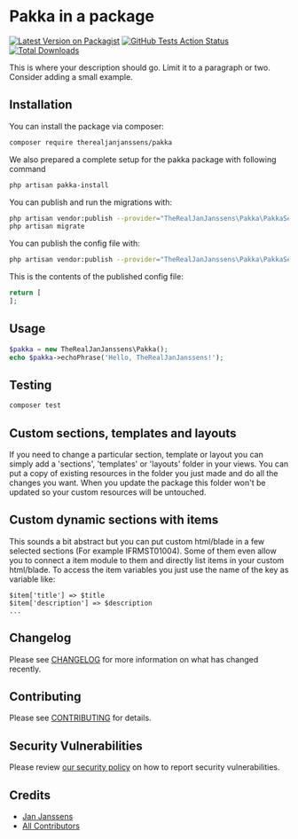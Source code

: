# Pakka in a package

[![Latest Version on Packagist](https://img.shields.io/packagist/v/therealjanjanssens/pakka.svg?style=flat-square)](https://packagist.org/packages/therealjanjanssens/pakka)
[![GitHub Tests Action Status](https://img.shields.io/github/workflow/status/therealjanjanssens/pakka/run-tests?label=tests)](https://github.com/therealjanjanssens/pakka/actions?query=workflow%3ATests+branch%3Amaster)
[![Total Downloads](https://img.shields.io/packagist/dt/therealjanjanssens/pakka.svg?style=flat-square)](https://packagist.org/packages/therealjanjanssens/pakka)


This is where your description should go. Limit it to a paragraph or two. Consider adding a small example.

## Installation

You can install the package via composer:

```bash
composer require therealjanjanssens/pakka
```

We also prepared a complete setup for the pakka package with following command
```bash
php artisan pakka-install
```

You can publish and run the migrations with:

```bash
php artisan vendor:publish --provider="TheRealJanJanssens\Pakka\PakkaServiceProvider" --tag="migrations"
php artisan migrate
```

You can publish the config file with:
```bash
php artisan vendor:publish --provider="TheRealJanJanssens\Pakka\PakkaServiceProvider" --tag="config"
```

This is the contents of the published config file:

```php
return [
];
```

## Usage

```php
$pakka = new TheRealJanJanssens\Pakka();
echo $pakka->echoPhrase('Hello, TheRealJanJanssens!');
```

## Testing

```bash
composer test
```

## Custom sections, templates and layouts
If you need to change a particular section, template or layout you can simply add a 'sections', 'templates' or 'layouts' folder in your views. You can put a copy of existing resources in the folder you just made and do all the changes you want. When you update the package this folder won't be updated so your custom resources will be untouched.

## Custom dynamic sections with items
This sounds a bit abstract but you can put custom html/blade in a few selected sections (For example IFRMST01004). Some of them even allow you to connect a item module to them and directly list items in your custom html/blade. To access the item variables you just use the name of the key as variable like:
```
$item['title'] => $title
$item['description'] => $description
...
```


## Changelog

Please see [CHANGELOG](CHANGELOG.md) for more information on what has changed recently.

## Contributing

Please see [CONTRIBUTING](.github/CONTRIBUTING.md) for details.

## Security Vulnerabilities

Please review [our security policy](../../security/policy) on how to report security vulnerabilities.

## Credits

- [Jan Janssens](https://github.com/TheRealJanJanssens)
- [All Contributors](../../contributors)

<!-- ## License

The MIT License (MIT). Please see [License File](LICENSE.md) for more information. -->
